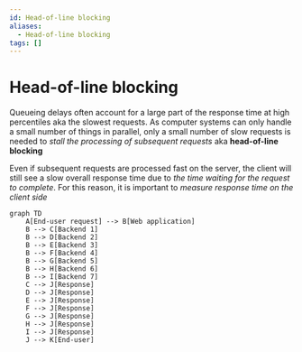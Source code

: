 ```yaml
---
id: Head-of-line blocking
aliases:
  - Head-of-line blocking
tags: []
---
```


# Head-of-line blocking

Queueing delays often account for a large part of the response time at high percentiles aka the slowest requests. As computer systems can only handle a small number of things in parallel, only a small number of slow requests is needed to _stall the processing of subsequent requests_ aka **head-of-line blocking**

Even if subsequent requests are processed fast on the server, the client will still see a slow overall response time due to _the time waiting for the request to complete_. For this reason, it is important to _measure response time on the client side_

```mermaid
graph TD
    A[End-user request] --> B[Web application]
    B --> C[Backend 1]
    B --> D[Backend 2]
    B --> E[Backend 3]
    B --> F[Backend 4]
    B --> G[Backend 5]
    B --> H[Backend 6]
    B --> I[Backend 7]
    C --> J[Response]
    D --> J[Response]
    E --> J[Response]
    F --> J[Response]
    G --> J[Response]
    H --> J[Response]
    I --> J[Response]
    J --> K[End-user]

```
